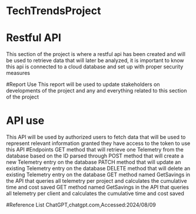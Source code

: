 # TechTrendsProject
# Restful API
  This section of the project is where a restful api has been created and will be used to retrieve data that will later be   analyzed, it is important to know this api is connected to a cloud database and set up with proper security measures

#Report Use
This report will be used to update stakeholders on developments of the project and any and everything related to this section of the project

# API use
This API will be used by authorized users to fetch data that will be used to represent relevant information granted they have access to the token to use this API 
#Endpoints
	GET method that will retrieve one Telemetry from the database based on the ID parsed through
	POST method that will create a new Telemetry entry on the database
	PATCH method that will update an existing Telemetry entry on the database
	DELETE method that will delete an existing Telemetry entry on the database
	GET method named GetSavings in the API that queries all telemetry per project and calculates the cumulative time 
  and cost saved
  GET method named GetSavings in the API that queries all telemetry per client and calculates the cumulative time and cost 
  saved

#Reference List
ChatGPT,chatgpt.com,Accessed:2024/08/09
